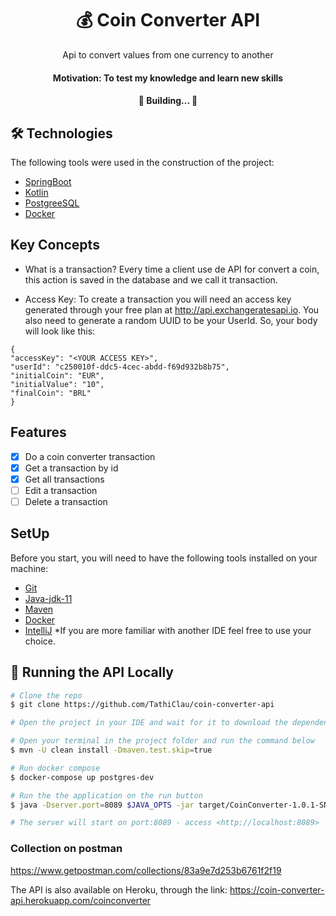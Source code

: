 
<h1 align="center">
    <a> 💰 Coin Converter API </a>
</h1>
<p align="center"> Api to convert values from one currency to another </p>

<h4 align="center"> 
	Motivation: To test my knowledge and learn new skills
</h4>

<h4 align="center"> 
	🚧  Building...  🚧
</h4>


## 🛠 Technologies

The following tools were used in the construction of the project:

- [SpringBoot](https://expo.io/)
- [Kotlin](https://nodejs.org/en/)
- [PostgreeSQL](https://pt-br.reactjs.org/)
- [Docker](https://docs.docker.com/)

## Key Concepts

- What is a transaction?
  Every time a client use de API for convert a coin, this action is saved in the database and we call it transaction.

- Access Key: To create a transaction you will need an access key generated through your free plan at http://api.exchangeratesapi.io. You also need to generate a random UUID to be your UserId. So, your body will look like this:

```
{
"accessKey": "<YOUR ACCESS KEY>",
"userId": "c250010f-ddc5-4cec-abdd-f69d932b8b75",
"initialCoin": "EUR",
"initialValue": "10",
"finalCoin": "BRL"
}
```


## Features

- [x] Do a coin converter transaction
- [x] Get a transaction by id
- [x] Get all transactions
- [ ] Edit a transaction
- [ ] Delete a transaction

## SetUp

Before you start, you will need to have the following tools installed on your machine:
- [Git](https://git-scm.com)
- [Java-jdk-11](https://www.oracle.com/br/java/technologies/javase/jdk11-archive-downloads.html)
- [Maven](https://maven.apache.org/)
- [Docker](https://docs.docker.com/)
- [IntelliJ](https://www.jetbrains.com/pt-br/idea/)  *If you are more familiar with another IDE feel free to use your choice.

## 🎲 Running the API Locally

```bash
# Clone the repo
$ git clone https://github.com/TathiClau/coin-converter-api

# Open the project in your IDE and wait for it to download the dependencies

# Open your terminal in the project folder and run the command below
$ mvn -U clean install -Dmaven.test.skip=true

# Run docker compose
$ docker-compose up postgres-dev

# Run the the application on the run button 
$ java -Dserver.port=8089 $JAVA_OPTS -jar target/CoinConverter-1.0.1-SNAPSHOT.jar

# The server will start on port:8089 - access <http://localhost:8089>
```

### Collection on postman
https://www.getpostman.com/collections/83a9e7d253b6761f2f19

The API is also available on Heroku, through the link:
https://coin-converter-api.herokuapp.com/coinconverter

